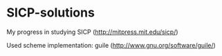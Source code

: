 SICP-solutions
==============

My progress in studying SICP (http://mitpress.mit.edu/sicp/)

Used scheme implementation: guile (http://www.gnu.org/software/guile/)